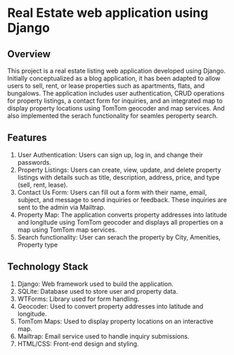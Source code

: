 # Real Estate web application using Django

## Overview

This project is a real estate listing web application developed using Django. Initially conceptualized as a blog application, it has been adapted to allow users to sell, rent, or lease properties such as apartments, flats, and bungalows. The application includes user authentication, CRUD operations for property listings, a contact form for inquiries, and an integrated map to display property locations using TomTom geocoder and map services. And also implemented the serach functionality for seamles peroperty search.


## Features
  
  1. User Authentication: Users can sign up, log in, and change their passwords.
  2. Property Listings: Users can create, view, update, and delete property listings with details such as title, description, address, price, and type (sell, rent, lease).
  3. Contact Us Form: Users can fill out a form with their name, email, subject, and message to send inquiries or feedback. These inquiries are sent to the admin via Mailtrap.
  4. Property Map: The application converts property addresses into latitude and longitude using TomTom geocoder and displays all properties on a map using TomTom map services.
  5. Search functionality: User can serach the property by City, Amenities, Property type

## Technology Stack

   1. Django: Web framework used to build the application.
   2. SQLite: Database used to store user and property data.
   3. WTForms: Library used for form handling.
   4. Geocoder: Used to convert property addresses into latitude and longitude.
   5. TomTom Maps: Used to display property locations on an interactive map.
   6. Mailtrap: Email service used to handle inquiry submissions.
   7. HTML/CSS: Front-end design and styling.
